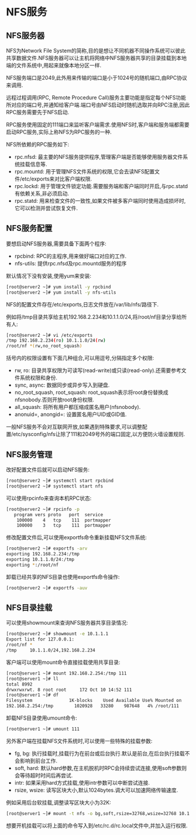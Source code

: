 # NFS服务

## NFS服务器

NFS为Network File System的简称,目的是想让不同机器不同操作系统可以彼此共享数据文件.NFS服务器可以让主机将网络中NFS服务器共享的目录挂载到本地端的文件系统中,用起来就像本地分区一样.

NFS服务端口是2049,此外用来传输的端口是小于1024号的随机端口,由RPC协议来调用.

远程过程调用(RPC, Remote Procedure Call)服务主要功能是指定每个NFS功能所对应的端口号,并通知给客户端.端口号由NFS启动时随机选取并向RPC注册,因此RPC服务需要先于NFS启动.

RPC服务使用固定的111端口来监听客户端需求.使用NFS时,客户端和服务端都需要启动RPC服务,实际上称NFS为RPC服务的一种.

NFS所依赖的RPC服务如下:

- rpc.nfsd: 最主要的NFS服务提供程序,管理客户端是否能够使用服务器文件系统挂载信息等.
- rpc.mountd: 用于管理NFS文件系统的权限,它会去读NFS配置文件/etc/exports来对比客户端权限.
- rpc.lockd: 用于管理文件锁定功能.需要服务端和客户端同时开启,与rpc.statd有依赖关系,非必须启动.
- rpc.statd: 用来检查文件的一致性,如果文件被多客户端同时使用造成损坏时,它可以检测并尝试恢复文件.



## NFS服务配置

要想启动NFS服务器,需要具备下面两个程序:

- rpcbind: RPC的主程序,用来做好端口对应的工作.
- nfs-utils: 提供rpc.nfsd及rpc.mountd服务的程序

默认情况下没有安装,使用yum来安装:

```sh
[root@server2 ~]# yum install -y rpcbind
[root@server2 ~]# yum install -y nfs-utils
```

NFS的配置文件存在/etc/exports,日志文件放在/var/lib/nfs/路径下.

例如将/tmp目录共享给主机192.168.2.234和10.1.1.0/24,将/root/nf目录分享给所有人:

```sh
[root@server2 ~]# vi /etc/exports
/tmp 192.168.2.234(ro) 10.1.1.0/24(rw)
/root/nf *(rw,no_root_squash)
```

括号内的权限设置有下面几种组合,可以用逗号,分隔指定多个权限:

- rw, ro: 目录共享权限为可读写(read-write)或只读(read-only).还需要参考文件系统权限和身份.
- sync, async: 数据同步或异步写入到硬盘.
- no_root_squash, root_squash: root_squash表示将root身份替换成nfsnobody.否则开放root身份权限.
- all_squash: 将所有用户都压缩成匿名用户(nfsnobody).
- anonuid=, anongid=: 设置匿名用户UID或GID值.

一般NFS服务不会对互联网开放,如果遇到特殊要求,可以调整配置/etc/sysconfig/nfs让除了111和2049号外的端口固定,以方便防火墙设置规则.



## NFS服务管理

改好配置文件后就可以启动NFS服务:

```sh
[root@server2 ~]# systemctl start rpcbind
[root@server2 ~]# systemctl start nfs
```

可以使用rpcinfo来查询本机RPC状态:

```sh
[root@server2 ~]# rpcinfo -p
   program vers proto   port  service
    100000    4   tcp    111  portmapper
    100000    3   tcp    111  portmapper
```

修改配置文件后,可以使用exportfs命令重新挂载NFS文件系统:

```sh
[root@server2 ~]# exportfs -arv
exporting 192.168.2.234:/tmp
exporting 10.1.1.0/24:/tmp
exporting *:/root/nf
```

卸载已经共享的NFS目录也使用exportfs命令操作:

```sh
[root@server2 ~]# exportfs -auv
```



## NFS目录挂载

可以使用showmount来查询NFS服务器共享目录情况:

```sh
[root@server2 ~]# showmount -e 10.1.1.1
Export list for 127.0.0.1:
/root/nf *
/tmp     10.1.1.0/24,192.168.2.234
```

客户端可以使用mount命令直接挂载使用共享目录:

```sh
[root@server1 ~]# mount 192.168.2.254:/tmp 111
[root@server1 ~]# ll
total 8992
drwxrwxrwt. 8 root root     172 Oct 10 14:52 111
[root@server1 ~]# df
Filesystem              1K-blocks    Used Available Use% Mounted on
192.168.2.254:/tmp        1020928   33280    987648   4% /root/111
```

卸载NFS目录使用umount命令:

```sh
[root@server1 ~]# umount 111
```

另外客户端在挂载NFS文件系统时,可以使用一些特殊的挂载参数:

- fg, bg: 执行挂载时,挂载行为在前台或后台执行.默认是前台,在后台执行挂载不会影响到前台工作.
- soft, hard: 默认hard参数,在主机脱机时RPC会持续尝试连接,使用soft参数则会等待超时时间后再尝试.
- intr: 如果采用hard方式挂载,使用intr参数可以中断尝试连接.
- rsize, wsize: 读写区块大小,默认1024bytes.调大可以加速网络传输速度.

例如采用后台软挂载,调整读写区块大小为32K:

```sh
[root@server1 ~]# mount -t nfs -o bg,soft,rsize=32768,wsize=32768 10.1.1.1:/root/nf 111
```

想要开机挂载可以将上面的命令写入到/etc/rc.d/rc.local文件中,并加入运行权限.

